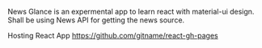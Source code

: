 News Glance is an expermental app to learn react with material-ui design. 
Shall be using News API for getting the news source.

Hosting React App 
https://github.com/gitname/react-gh-pages